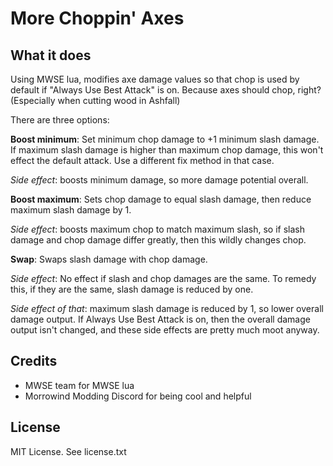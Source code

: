 # More Choppin' Axes #

## What it does ##

Using MWSE lua, modifies axe damage values so that chop is used by default if "Always Use Best Attack" is on.
Because axes should chop, right?
(Especially when cutting wood in Ashfall)

There are three options:

**Boost minimum**: Set minimum chop damage to +1 minimum slash damage. If maximum slash damage is higher than maximum chop damage,
this won't effect the default attack. Use a different fix method in that case.

*Side effect*: boosts minimum damage, so more damage potential overall.

**Boost maximum**: Sets chop damage to equal slash damage, then reduce maximum slash damage by 1.

*Side effect*: boosts maximum chop to match maximum slash, so if slash damage and chop damage differ greatly, then this wildly changes chop.

**Swap**: Swaps slash damage with chop damage.

*Side effect*: No effect if slash and chop damages are the same.
To remedy this, if they are the same, slash damage is reduced by one.

*Side effect of that*: maximum slash damage is reduced by 1, so lower overall damage output.
If Always Use Best Attack is on, then the overall damage output isn't changed, and these side effects are pretty much moot anyway.

## Credits ##

* MWSE team for MWSE lua
* Morrowind Modding Discord for being cool and helpful

## License ##

MIT License. See license.txt